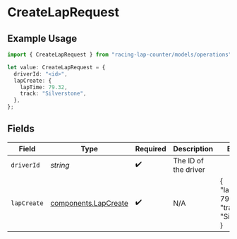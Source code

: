 # CreateLapRequest

## Example Usage

```typescript
import { CreateLapRequest } from "racing-lap-counter/models/operations";

let value: CreateLapRequest = {
  driverId: "<id>",
  lapCreate: {
    lapTime: 79.32,
    track: "Silverstone",
  },
};
```

## Fields

| Field                                                        | Type                                                         | Required                                                     | Description                                                  | Example                                                      |
| ------------------------------------------------------------ | ------------------------------------------------------------ | ------------------------------------------------------------ | ------------------------------------------------------------ | ------------------------------------------------------------ |
| `driverId`                                                   | *string*                                                     | :heavy_check_mark:                                           | The ID of the driver                                         |                                                              |
| `lapCreate`                                                  | [components.LapCreate](../../models/components/lapcreate.md) | :heavy_check_mark:                                           | N/A                                                          | {<br/>"lap_time": 79.32,<br/>"track": "Silverstone"<br/>}    |